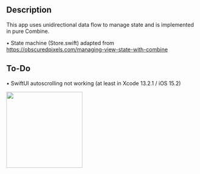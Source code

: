 ## Description

This app uses unidirectional data flow to manage state and is implemented in pure Combine.

• State machine (Store.swift) adapted from https://obscuredpixels.com/managing-view-state-with-combine
  
## To-Do

• SwiftUI autoscrolling not working (at least in Xcode 13.2.1 / iOS 15.2)


<img src="https://github.com/rickabrac/iOSCombineGPTChat/FlowControl.png" width="200" />
